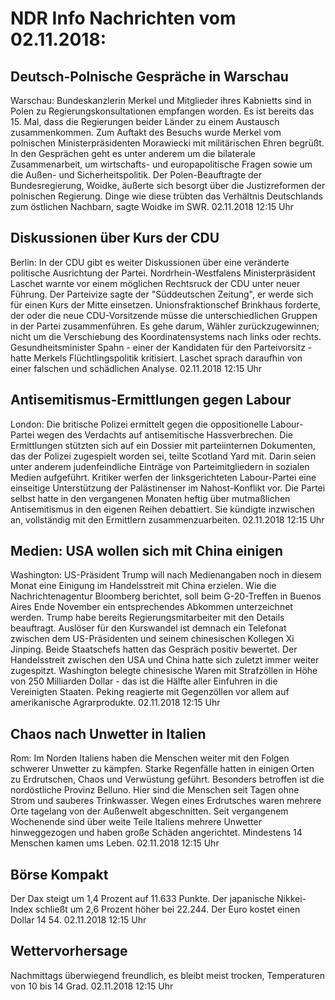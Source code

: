 # NDR Info Nachrichten vom 02.11.2018:


## Deutsch-Polnische Gespräche in Warschau
Warschau: Bundeskanzlerin Merkel und Mitglieder ihres Kabnietts sind in Polen zu Regierungskonsultationen empfangen worden. Es ist bereits das 15. Mal, dass die Regierungen beider Länder zu einem Austausch zusammenkommen. Zum Auftakt des Besuchs wurde Merkel vom polnischen Ministerpräsidenten Morawiecki mit militärischen Ehren begrüßt. In den Gesprächen geht es unter anderem um die bilaterale Zusammenarbeit, um wirtschafts- und europapolitische Fragen sowie um die Außen- und Sicherheitspolitik. Der Polen-Beauftragte der Bundesregierung, Woidke, äußerte sich besorgt über die Justizreformen der polnischen Regierung. Dinge wie diese trübten das Verhältnis Deutschlands zum östlichen Nachbarn, sagte Woidke im SWR. 02.11.2018 12:15 Uhr 

## Diskussionen über Kurs der CDU
Berlin: In der CDU gibt es weiter Diskussionen über eine veränderte politische Ausrichtung der Partei. Nordrhein-Westfalens Ministerpräsident Laschet warnte vor einem möglichen Rechtsruck der CDU unter neuer Führung. Der Parteivize sagte der "Süddeutschen Zeitung", er werde sich für einen Kurs der Mitte einsetzen. Unionsfraktionschef Brinkhaus forderte, der oder die neue CDU-Vorsitzende müsse die unterschiedlichen Gruppen in der Partei zusammenführen. Es gehe darum, Wähler zurückzugewinnen; nicht um die Verschiebung des Koordinatensystems nach links oder rechts. Gesundheitsminister Spahn - einer der Kandidaten für den Parteivorsitz - hatte Merkels Flüchtlingspolitik kritisiert. Laschet sprach daraufhin von einer falschen und schädlichen Analyse. 02.11.2018 12:15 Uhr 

## Antisemitismus-Ermittlungen gegen Labour
London:	Die britische Polizei ermittelt gegen die oppositionelle Labour-Partei wegen des Verdachts auf antisemitische Hassverbrechen. Die Ermittlungen stützten sich auf ein Dossier mit parteiinternen Dokumenten, das der Polizei zugespielt worden sei, teilte Scotland Yard mit. Darin seien unter anderem judenfeindliche Einträge von Parteimitgliedern in sozialen Medien aufgeführt. Kritiker werfen der linksgerichteten Labour-Partei eine einseitige Unterstützung der Palästinenser im Nahost-Konflikt vor. Die Partei selbst hatte in den vergangenen Monaten heftig über mutmaßlichen Antisemitismus in den eigenen Reihen debattiert. Sie kündigte inzwischen an, vollständig mit den Ermittlern zusammenzuarbeiten. 02.11.2018 12:15 Uhr 

## Medien: USA wollen sich mit China einigen
Washington:	US-Präsident Trump will nach Medienangaben noch in diesem Monat eine Einigung im Handelsstreit mit China erzielen. Wie die Nachrichtenagentur Bloomberg berichtet, soll beim G-20-Treffen in Buenos Aires Ende November ein entsprechendes Abkommen unterzeichnet werden. Trump habe bereits Regierungsmitarbeiter mit den Details beauftragt. Auslöser für den Kurswandel ist demnach ein Telefonat zwischen dem US-Präsidenten und seinem chinesischen Kollegen Xi Jinping. Beide Staatschefs hatten das Gespräch positiv bewertet. Der Handelsstreit zwischen den USA und China hatte sich zuletzt immer weiter zugespitzt. Washington belegte chinesische Waren mit Strafzöllen in Höhe von 250 Milliarden Dollar - das ist die Hälfte aller Einfuhren in die Vereinigten Staaten. Peking reagierte mit Gegenzöllen vor allem auf amerikanische Agrarprodukte. 02.11.2018 12:15 Uhr 

## Chaos nach Unwetter in Italien
Rom: Im Norden Italiens haben die Menschen weiter mit den Folgen schwerer Unwetter zu kämpfen. Starke Regenfälle hatten in einigen Orten zu Erdrutschen, Chaos und Verwüstung geführt. Besonders betroffen ist die nordöstliche Provinz Belluno. Hier sind die Menschen seit Tagen ohne Strom und sauberes Trinkwasser. Wegen eines Erdrutsches waren mehrere Orte tagelang von der Außenwelt abgeschnitten. Seit vergangenem Wochenende sind über weite Teile Italiens mehrere Unwetter hinweggezogen und haben große Schäden angerichtet. Mindestens 14 Menschen kamen ums Leben. 02.11.2018 12:15 Uhr 

## Börse Kompakt
Der Dax steigt um 1,4 Prozent auf 11.633  Punkte. Der japanische Nikkei-Index schließt um 2,6 Prozent höher bei 22.244. Der Euro kostet einen Dollar 14 54. 02.11.2018 12:15 Uhr 

## Wettervorhersage
Nachmittags überwiegend freundlich, es bleibt meist trocken,  Temperaturen von 10 bis 14 Grad. 02.11.2018 12:15 Uhr 
